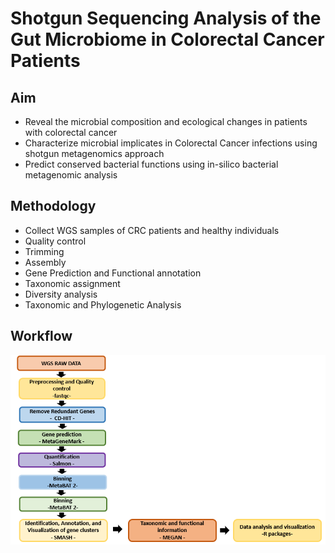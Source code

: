 # Shotgun Sequencing Analysis of the Gut Microbiome in Colorectal Cancer Patients


## Aim
 - Reveal the microbial composition and ecological changes in patients with colorectal cancer  
 - Characterize microbial implicates in Colorectal Cancer infections using shotgun metagenomics approach  
 - Predict conserved bacterial functions using in-silico bacterial metagenomic analysis  

## Methodology
 - Collect WGS samples of CRC patients and healthy individuals
 - Quality control
 - Trimming
 - Assembly
 - Gene Prediction and Functional annotation
 - Taxonomic assignment
 - Diversity analysis
 - Taxonomic and Phylogenetic Analysis

 ## Workflow
![figure](./figures/workflow2.PNG)
